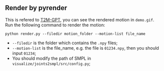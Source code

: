 ## Render by pyrender
This is refered to [T2M-GPT](https://github.com/Mael-zys/T2M-GPT), you can see the rendered motion in `demo.gif`. \
Run the following command to render the motion:
```
python render.py --filedir motion_folder --motion-list file_name
```
* `--filedir` is the folder which contains the `.npy` files;
* `--motion-list` is the file_name, e.g. the file is `01234.npy`, then you should input `01234`;
* You should modify the path of SMPL in `visualize/joints2smpl/src/config.py`;